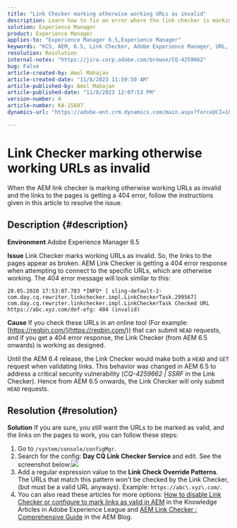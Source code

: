 ```yaml
---
title: "Link Checker marking otherwise working URLs as invalid"
description: Learn how to fix an error where the link checker is marking URLs as invalid in Adobe Experience Manager.
solution: Experience Manager
product: Experience Manager
applies-to: "Experience Manager 6.5,Experience Manager"
keywords: "KCS, AEM, 6.5, Link Checker, Adobe Experience Manager, URL, marking, invalid"
resolution: Resolution
internal-notes: "https://jira.corp.adobe.com/browse/CQ-4259662"
bug: False
article-created-by: Amol Mahajan
article-created-date: "11/8/2023 11:59:50 AM"
article-published-by: Amol Mahajan
article-published-date: "11/8/2023 12:07:53 PM"
version-number: 4
article-number: KA-15607
dynamics-url: "https://adobe-ent.crm.dynamics.com/main.aspx?forceUCI=1&pagetype=entityrecord&etn=knowledgearticle&id=df5a494e-2e7e-ee11-8179-6045bd006704"

---
```

# Link Checker marking otherwise working URLs as invalid


When the AEM link checker is marking otherwise working URLs as invalid and the links to the pages is getting a 404 error, follow the instructions given in this article to resolve the issue.

## Description {#description}


<b>Environment</b>
Adobe Experience Manager 6.5

<b>Issue</b>
Link Checker marks working URLs as invalid.
So, the links to the pages appear as broken.
AEM Link Checker is getting a 404 error response when attempting to connect to the specific URLs, which are otherwise working. The 404 error message will look similar to this:


```
20.05.2020 17:53:07.783 *INFO* [ sling-default-2-com.day.cq.rewriter.linkchecker.impl.LinkCheckerTask.299567]  com.day.cq.rewriter.linkchecker.impl.LinkCheckerTask Checked URL https://abc.xyz.com/def-efg: 404 (invalid)
```




<b>Cause</b>
If you check these URLs in an online tool (For example: [https://reqbin.com/](https://reqbin.com/)) that can submit `HEAD` requests, and if you get a 404 error response, the Link Checker (from AEM 6.5 onwards) is working as designed.

Until the AEM 6.4 release, the Link Checker would make both a `HEAD` and `GET` request when validating links.
This behavior was changed in AEM 6.5 to address a critical security vulnerability (*CQ-4259662 | SSRF* in the Link Checker).
Hence from AEM 6.5 onwards, the Link Checker will only submit `HEAD` requests.


## Resolution {#resolution}


<b>Solution</b>
If you are sure, you still want the URLs to be marked as valid, and the links on the pages to work, you can follow these steps:

1. Go to `/system/console/configMgr`.
2. Search for the config: <b>Day CQ Link Checker Service </b>and edit. See the screenshot below:![](https://adobe.sharepoint.com/sites/D365EntAttachments/knowledgearticle/AEM%206-5%20-%20Link%20Checker%20marking%20otherwise%20working%20URLs%20as%20invalid_33E795C65D9EEA11A812000D3A3038A2/LinkChecker_AEM65_image.jpg)
3. Add a regular expression value to the <b>Link Check Override Patterns</b>. The URLs that match this pattern won't be checked by the Link Checker, (but must be a valid URL anyways). Example: `https://abc\.xyz\.com/`.
4. You can also read these articles for more options: [How to disable Link Checker or configure to mark links as valid in AEM](https://experienceleague.adobe.com/docs/experience-cloud-kcs/kbarticles/KA-16563.html?lang=en) in the Knowledge Articles in Adobe Experience League and [AEM Link Checker : Comprehensive Guide](https://experienceleaguecommunities.adobe.com/t5/adobe-experience-manager-blogs/aem-link-checker-comprehensive-guide/ba-p/290779) in the AEM Blog.




